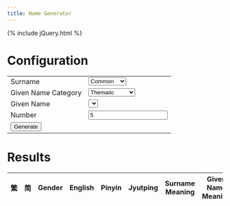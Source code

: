 ```yaml
---
title: Name Generator
---
```


{% include jQuery.html %}

# Configuration

<table>
	<tr>
		<td>Surname</td>
		<td>
			<select name="SurnameType" id="SurnameType">
				<option value="common" selected>Common</option>
				<option value="rare">Rare</option>
				<option value="compound">Compound</option>
				<option value="dark">Dark</option>
				<option value="dramatic">Dramatic</option>
				<option value="profound">Profound</option>
			</select>
		</td>
	</tr>
	<tr>
		<td>Given Name Category</td>
		<td>
			<select name="GivenNameCategory" id="GivenNameCategory">
				<option value="thematic" selected>Thematic</option>
				<option value="occupation">By Occupation</option>
			</select>
		</td>
	</tr>
	<tr>
		<td>Given Name</td>
		<td>
			<select name="GivenNameType" id="GivenNameType">
			</select>
		</td>
	</tr>
	<tr>
		<td>Number</td>
		<td><input class="spinner" id="GenerateNumber" min="1" max="50" value="5"></td>
	</tr>
	<tr><td colspan="2"><button onclick="GenerateName()">Generate</button></td></tr>
</table>

# Results

<table id="ResultsTable">
<thead>
<tr>
	<th>繁</th>
	<th>简</th>
	<th>Gender</th>
	<th colspan="2">English</th>
	<th>Pinyin</th>
	<th>Jyutping</th>
	<th>Surname Meaning</th>
	<th>Given Name Meaning</th>
</tr>
</thead>
<tbody>
</tbody>
</table>

<script src="{{ 'NameGenerator.js?v=' | append: site.github.build_revision }}"></script>

<script>
$(document).ready(function() {
	//Get Surnames_Common Data
	$.get(
		"{{ 'Surnames_Common.json?v=' | append: site.github.build_revision }}"
		,function(data){
			Surnames_Common = $(data);
		}
	);

	//Get Surnames_Rare Data
	$.get(
		"{{ 'Surnames_Rare.json?v=' | append: site.github.build_revision }}"
		,function(data){
			Surnames_Rare = $(data);
		}
	);

	//Get Surnames_Compound Data
	$.get(
		"{{ 'Surnames_Compound.json?v=' | append: site.github.build_revision }}"
		,function(data){
			Surnames_Compound = $(data);
		}
	);

	//Get Surnames_Dark Data
	$.get(
		"{{ 'Surnames_Dark.json?v=' | append: site.github.build_revision }}"
		,function(data){
			Surnames_Dark = $(data);
		}
	);

	//Get Surnames_Dramatic Data
	$.get(
		"{{ 'Surnames_Dramatic.json?v=' | append: site.github.build_revision }}"
		,function(data){
			Surnames_Dramatic = $(data);
		}
	);

	//Get Surnames_Profound Data
	$.get(
		"{{ 'Surnames_Profound.json?v=' | append: site.github.build_revision }}"
		,function(data){
			Surnames_Profound = $(data);
		}
	);




	//Get GivenNames_Thematic_Common Data
	$.get(
		"{{ 'GivenNames_Thematic_Common.json?v=' | append: site.github.build_revision }}"
		,function(data){
			GivenNames_Thematic_Common = $(data);
		}
	);

	//Get GivenNames_Thematic_Uncommon Data
	$.get(
		"{{ 'GivenNames_Thematic_Uncommon.json?v=' | append: site.github.build_revision }}"
		,function(data){
			GivenNames_Thematic_Uncommon = $(data);
		}
	);




	//Get GivenNames_Occupation_Artisan Data
	$.get(
		"{{ 'GivenNames_Occupation_Artisan.json?v=' | append: site.github.build_revision }}"
		,function(data){
			GivenNames_Occupation_Artisan = $(data);
		}
	);

	//Get GivenNames_Occupation_Assassin Data
	$.get(
		"{{ 'GivenNames_Occupation_Assassin.json?v=' | append: site.github.build_revision }}"
		,function(data){
			GivenNames_Occupation_Assassin = $(data);
		}
	);
});
</script>
